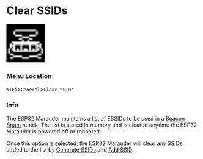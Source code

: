 # Clear SSIDs
<p align="left">
  <img alt="ESP32 WROOM-32U" src="https://github.com/justcallmekoko/ESP32Marauder/blob/master/pictures/icons/clear_22.bmp?raw=true" width="100">
</p>

### Menu Location
`WiFi`>`General`>`Clear SSIDs`  

### Info
The ESP32 Marauder maintains a list of ESSIDs to be used in a [Beacon Spam](beacon-spam-list) attack. The list is stored in memory and is cleared anytime the ESP32 Marauder is powered off or rebooted.  

Once this option is selected, the ESP32 Marauder will clear any SSIDs added to the list by [Generate SSIDs](generate-ssids) and [Add SSID](add-ssid).